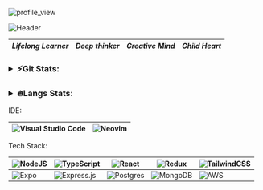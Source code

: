 
<p align="left"> <img src="https://komarev.com/ghpvc/?username=vxxxxc&label=Profile%20views&color=0e75b6&style=flat" alt="profile_view" /> </p>

![Header](https://user-images.githubusercontent.com/80626616/200523495-4dcc969b-5109-4b8e-a42f-17910bf923ba.gif)


|**_Lifelong Learner_**|**_Deep thinker_**|**_Creative Mind_**|**_Child Heart_**|
|-|-|-|-|


<h3>
<details>
  <summary>⚡️Git Stats:</summary>
  
<p>&nbsp;<img align="left" src="https://github-readme-stats.vercel.app/api?username=vxxxxc&count_private=true&show_icons=true&theme=onedark&locale=en" alt="vxxxxc" /></p>
  
  
<p><img align="left" src="https://github-readme-streak-stats.herokuapp.com/?user=vxxxxc&theme=dracula&count_private=true" alt="vxxxxc" /></p>

  
[![VxxxxC's github activity graph](https://activity-graph.herokuapp.com/graph?username=vxxxxc&theme=synthwave-84)](https://github.com/vxxxxc/github-readme-activity-graph)
  
</details>
</h3>


<h3><details>
  <summary>🔥Langs Stats:</summary>
  <br/>
<img align="center" src="https://github-readme-stats.vercel.app/api/top-langs/?username=vxxxxc&layout=compact&theme=onedark" alt="Steven Cheng 's Top Langs">
  
  <br/>
  <br/>
  <p>🧑🏻‍💻Cooking Time:</p>
  
  <img
  src="https://github.com/vxxxxc/vxxxxc/blob/main/images/stat.svg"
  alt="Avinal WakaTime Activity"
/>

</details>
  </h3>
  
<p>

IDE:

|![Visual Studio Code](https://img.shields.io/badge/Visual%20Studio%20Code-0078d7.svg?style=for-the-badge&logo=visual-studio-code&logoColor=white)|![Neovim](https://img.shields.io/badge/NeoVim-%2357A143.svg?&style=for-the-badge&logo=neovim&logoColor=white)|
  |-|-|

Tech Stack:

|![NodeJS](https://img.shields.io/badge/node.js-6DA55F?style=for-the-badge&logo=node.js&logoColor=white)|![TypeScript](https://img.shields.io/badge/typescript-%23007ACC.svg?style=for-the-badge&logo=typescript&logoColor=white)|![React](https://img.shields.io/badge/react-%2320232a.svg?style=for-the-badge&logo=react&logoColor=%2361DAFB)|![Redux](https://img.shields.io/badge/redux-%23593d88.svg?style=for-the-badge&logo=redux&logoColor=white)|![TailwindCSS](https://img.shields.io/badge/tailwindcss-%2338B2AC.svg?style=for-the-badge&logo=tailwind-css&logoColor=white)|
  |-|-|-|-|-|
|![Expo](https://img.shields.io/badge/expo-1C1E24?style=for-the-badge&logo=expo&logoColor=#D04A37)|![Express.js](https://img.shields.io/badge/express.js-%23404d59.svg?style=for-the-badge&logo=express&logoColor=%2361DAFB)|![Postgres](https://img.shields.io/badge/postgres-%23316192.svg?style=for-the-badge&logo=postgresql&logoColor=white)|![MongoDB](https://img.shields.io/badge/MongoDB-%234ea94b.svg?style=for-the-badge&logo=mongodb&logoColor=white)|![AWS](https://img.shields.io/badge/AWS-%23FF9900.svg?style=for-the-badge&logo=amazon-aws&logoColor=white)|

</p>
